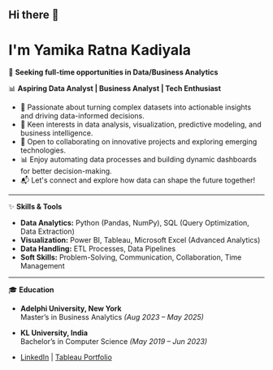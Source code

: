 ## Hi there 👋

# I'm Yamika Ratna Kadiyala

🎯 **Seeking full-time opportunities in Data/Business Analytics**

📊 **Aspiring Data Analyst | Business Analyst | Tech Enthusiast**

- 👀 Passionate about turning complex datasets into actionable insights and driving data-informed decisions.
- 🌱 Keen interests in data analysis, visualization, predictive modeling, and business intelligence.
- 🤝 Open to collaborating on innovative projects and exploring emerging technologies.
- 📊 Enjoy automating data processes and building dynamic dashboards for better decision-making.
- 📬 Let's connect and explore how data can shape the future together!

---

✨ **Skills & Tools**

- **Data Analytics:** Python (Pandas, NumPy), SQL (Query Optimization, Data Extraction)
- **Visualization:** Power BI, Tableau, Microsoft Excel (Advanced Analytics)
- **Data Handling:** ETL Processes, Data Pipelines
- **Soft Skills:** Problem-Solving, Communication, Collaboration, Time Management

---

🎓 **Education**

- **Adelphi University, New York**  
  Master’s in Business Analytics *(Aug 2023 – May 2025)*

- **KL University, India**  
  Bachelor’s in Computer Science *(May 2019 – Jun 2023)*

- [LinkedIn](https://www.linkedin.com/in/yamikaratna) | [Tableau Portfolio](https://public.tableau.com/app/profile/yamika.ratna.kadiyala/vizzes)
